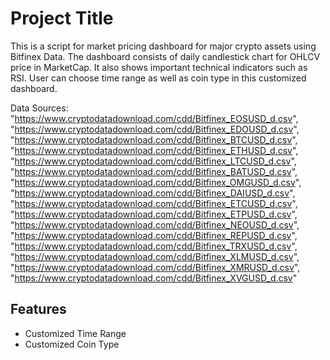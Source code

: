 
# Project Title
This is a script for market pricing dashboard for major crypto assets using Bitfinex Data. The dashboard consists of daily candlestick chart for OHLCV price in MarketCap. It also shows important technical indicators such as RSI. User can choose time range as well as coin type in this customized dashboard.

Data Sources:
"https://www.cryptodatadownload.com/cdd/Bitfinex_EOSUSD_d.csv", 
"https://www.cryptodatadownload.com/cdd/Bitfinex_EDOUSD_d.csv",
"https://www.cryptodatadownload.com/cdd/Bitfinex_BTCUSD_d.csv",
"https://www.cryptodatadownload.com/cdd/Bitfinex_ETHUSD_d.csv",
"https://www.cryptodatadownload.com/cdd/Bitfinex_LTCUSD_d.csv",
"https://www.cryptodatadownload.com/cdd/Bitfinex_BATUSD_d.csv",
"https://www.cryptodatadownload.com/cdd/Bitfinex_OMGUSD_d.csv",
"https://www.cryptodatadownload.com/cdd/Bitfinex_DAIUSD_d.csv",
"https://www.cryptodatadownload.com/cdd/Bitfinex_ETCUSD_d.csv",
"https://www.cryptodatadownload.com/cdd/Bitfinex_ETPUSD_d.csv",
"https://www.cryptodatadownload.com/cdd/Bitfinex_NEOUSD_d.csv",
"https://www.cryptodatadownload.com/cdd/Bitfinex_REPUSD_d.csv",
"https://www.cryptodatadownload.com/cdd/Bitfinex_TRXUSD_d.csv",
"https://www.cryptodatadownload.com/cdd/Bitfinex_XLMUSD_d.csv",
"https://www.cryptodatadownload.com/cdd/Bitfinex_XMRUSD_d.csv",
"https://www.cryptodatadownload.com/cdd/Bitfinex_XVGUSD_d.csv"


## Features

- Customized Time Range
- Customized Coin Type

